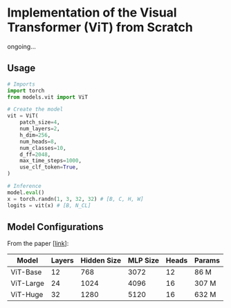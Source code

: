 # Implementation of the Visual Transformer (ViT) from Scratch

ongoing...

## Usage

```python
# Imports
import torch
from models.vit import ViT

# Create the model
vit = ViT(
    patch_size=4, 
    num_layers=2, 
    h_dim=256, 
    num_heads=8, 
    num_classes=10, 
    d_ff=2048, 
    max_time_steps=1000, 
    use_clf_token=True,
)

# Inference
model.eval()
x = torch.randn(1, 3, 32, 32) # [B, C, H, W]
logits = vit(x) # [B, N_CL]
```

## Model Configurations

From the paper [[link](https://arxiv.org/abs/2010.11929)]:

| Model     | Layers | Hidden Size | MLP Size | Heads | Params | 
| --------- | ------ | ----------- | -------- | ----- | ------ |
| ViT-Base  | 12     | 768         | 3072     | 12    | 86 M   |
| ViT-Large | 24     | 1024        | 4096     | 16    | 307 M  |
| ViT-Huge  | 32     | 1280        | 5120     | 16    | 632 M  |
